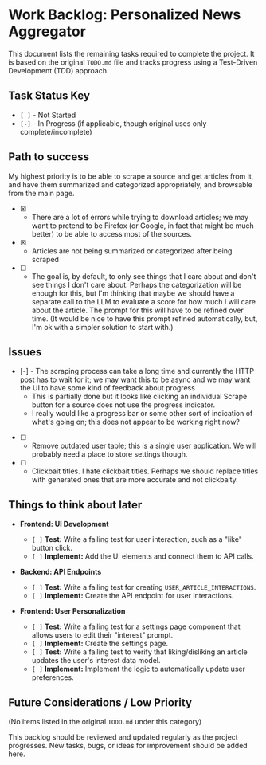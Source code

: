 # Work Backlog: Personalized News Aggregator

This document lists the remaining tasks required to complete the project. It is based on the original `TODO.md` file and tracks progress using a Test-Driven Development (TDD) approach.

## Task Status Key
*   `[ ]` - Not Started
*   `[-]` - In Progress (if applicable, though original uses only complete/incomplete)

## Path to success

My highest priority is to be able to scrape a source and get articles from it, and have them summarized and categorized appropriately, and browsable from the main page.

* [x] - There are a lot of errors while trying to download articles; we may want to pretend to be Firefox (or Google, in fact that might be much better) to be able to access most of the sources.
* [x] - Articles are not being summarized or categorized after being scraped
* [ ] - The goal is, by default, to only see things that I care about and don't see things I don't care about. Perhaps the categorization will be enough for this, but I'm thinking that maybe we should have a separate call to the LLM to evaluate a score for how much I will care about the article. The prompt for this will have to be refined over time. (It would be nice to have this prompt refined automatically, but, I'm ok with a simpler solution to start with.)

## Issues

* [-] - The scraping process can take a long time and currently the HTTP post has to wait for it; we may want this to be async and we may want the UI to have some kind of feedback about progress
    - This is partially done but it looks like clicking an individual Scrape button for a source does not use the progress indicator.
    - I really would like a progress bar or some other sort of indication of what's going on; this does not appear to be working right now?
* [ ] - Remove outdated user table; this is a single user application. We will probably need a place to store settings though.
* [ ] - Clickbait titles. I hate clickbait titles. Perhaps we should replace titles with generated ones that are more accurate and not clickbaity.

## Things to think about later

*   **Frontend: UI Development**
    *   `[ ]` **Test:** Write a failing test for user interaction, such as a "like" button click.
    *   `[ ]` **Implement:** Add the UI elements and connect them to API calls.

*   **Backend: API Endpoints**
    *   `[ ]` **Test:** Write a failing test for creating `USER_ARTICLE_INTERACTIONS`.
    *   `[ ]` **Implement:** Create the API endpoint for user interactions.

*   **Frontend: User Personalization**
    *   `[ ]` **Test:** Write a failing test for a settings page component that allows users to edit their "interest" prompt.
    *   `[ ]` **Implement:** Create the settings page.
    *   `[ ]` **Test:** Write a failing test to verify that liking/disliking an article updates the user's interest data model.
    *   `[ ]` **Implement:** Implement the logic to automatically update user preferences.

## Future Considerations / Low Priority
(No items listed in the original `TODO.md` under this category)

This backlog should be reviewed and updated regularly as the project progresses. New tasks, bugs, or ideas for improvement should be added here.